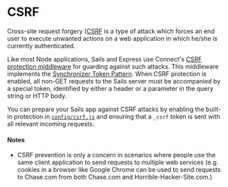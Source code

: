 # CSRF

Cross-site request forgery ([CSRF](https://www.owasp.org/index.php/Cross-Site_Request_Forgery_(CSRF)) is a type of attack which forces an end user to execute unwanted actions on a web application in which he/she is currently authenticated.

Like most Node applications, Sails and Express use Connect's [CSRF protection middleware](http://www.senchalabs.org/connect/csrf.html) for guarding against such attacks.  This middleware implements the [Synchronizer Token Pattern](https://www.owasp.org/index.php/Cross-Site_Request_Forgery_(CSRF)_Prevention_Cheat_Sheet#General_Recommendation:_Synchronizer_Token_Pattern).  When CSRF protection is enabled, all non-GET requests to the Sails server must be accompanied by a special token, identified by either a header or a parameter in the query string or HTTP body.

You can prepare your Sails app against CSRF attacks by enabling the built-in protection in [`config/csrf.js`]() and ensuring that a `_csrf` token is sent with all relevant incoming requests.

#### Notes
+ CSRF prevention is only a concern in scenarios where people use the same client application to send requests to multiple web services (e.g. cookies in a browser like Google Chrome can be used to send requests to Chase.com from both Chase.com and Horrible-Hacker-Site.com.)

<docmeta name="uniqueID" value="CSRF300312">
<docmeta name="displayName" value="CSRF">

